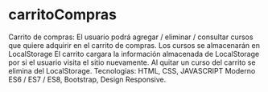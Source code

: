 # carritoCompras
Carrito de compras: El usuario podrá agregar / eliminar / consultar cursos que quiere adquirir en el carrito de compras.  Los cursos se almacenarán en LocalStorage  El carrito cargara la información almacenada de LocalStorage por si el usuario visita el sitio nuevamente.  Al quitar un curso del carrito se elimina del LocalStorage.  Tecnologías:  HTML, CSS, JAVASCRIPT Moderno ES6 / ES7 / ES8, Bootstrap, Design Responsive. 
